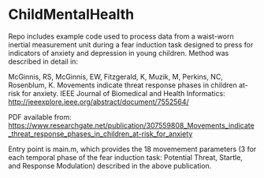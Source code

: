 # ChildMentalHealth
Repo includes example code used to process data from a waist-worn inertial measurement unit during a fear induction task designed to press for indicators of anxiety and depression in young children.  Method was described in detail in:

McGinnis, RS, McGinnis, EW, Fitzgerald, K, Muzik, M, Perkins, NC, Rosenblum, K. Movements indicate threat response phases in children at-risk for anxiety. IEEE Journal of Biomedical and Health Informatics: http://ieeexplore.ieee.org/abstract/document/7552564/

PDF available from: https://www.researchgate.net/publication/307559808_Movements_indicate_threat_response_phases_in_children_at-risk_for_anxiety

Entry point is main.m, which provides the 18 movemement parameters (3 for each temporal phase of the fear induction task: Potential Threat, Startle, and Response Modulation) described in the above publication. 
